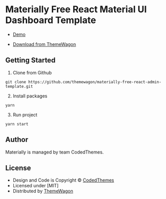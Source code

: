 # Materially Free React Material UI Dashboard Template 

- [Demo](https://themewagon.github.io/materially-free-react-admin-template/)

- [Download from ThemeWagon](https://themewagon.com/themes/Materially/)

## Getting Started

1. Clone from Github

```
git clone https://github.com/themewagon/materially-free-react-admin-template.git
```

2. Install packages

```
yarn
```

3. Run project

```
yarn start
```

## Author

Materially is managed by team CodedThemes.


## License

- Design and Code is Copyright &copy; [CodedThemes](https://codedthemes.com)
- Licensed under [MIT]
- Distributed by [ThemeWagon](https://themewagon.com)
